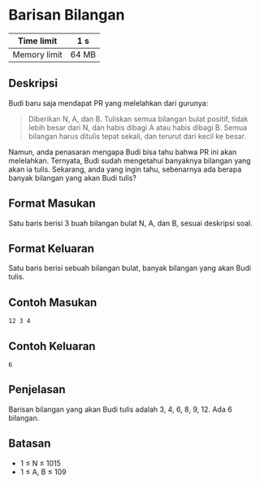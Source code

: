 # Barisan Bilangan

| Time limit | 1 s |
| --- | --- |
| Memory limit | 64 MB |

## Deskripsi

Budi baru saja mendapat PR yang melelahkan dari gurunya:

> Diberikan N, A, dan B. Tuliskan semua bilangan bulat positif, tidak lebih besar dari N, dan habis dibagi A atau habis dibagi B. Semua bilangan harus ditulis tepat sekali, dan terurut dari kecil ke besar.

Namun, anda penasaran mengapa Budi bisa tahu bahwa PR ini akan melelahkan. Ternyata, Budi sudah mengetahui banyaknya bilangan yang akan ia tulis. Sekarang, anda yang ingin tahu, sebenarnya ada berapa banyak bilangan yang akan Budi tulis?

## Format Masukan

Satu baris berisi 3 buah bilangan bulat N, A, dan B, sesuai deskripsi soal.

## Format Keluaran

Satu baris berisi sebuah bilangan bulat, banyak bilangan yang akan Budi tulis.

## Contoh Masukan

    12 3 4

## Contoh Keluaran

    6

## Penjelasan

Barisan bilangan yang akan Budi tulis adalah 3, 4, 6, 8, 9, 12. Ada 6 bilangan.

## Batasan

- 1 ≤ N ≤ 1015
- 1 ≤ A, B ≤ 109
